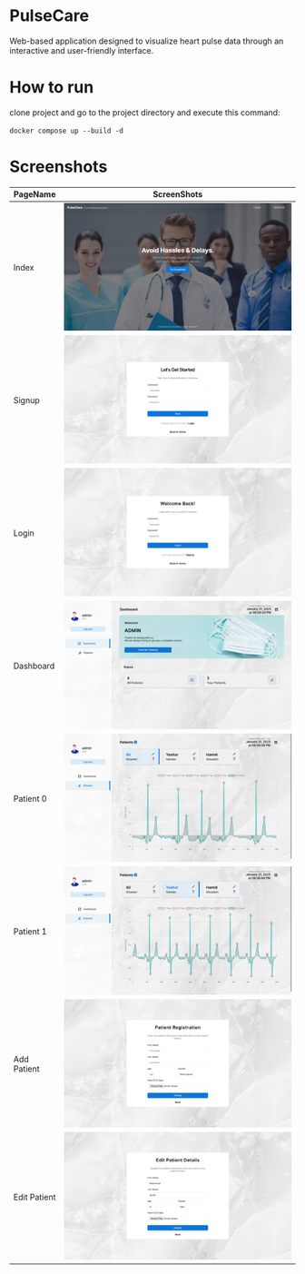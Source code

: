 # PulseCare
Web-based application designed to visualize heart pulse data through an interactive and user-friendly interface. 

# How to run
clone project and go to the project directory and execute this command:

`docker compose up --build -d`

# Screenshots
PageName | ScreenShots
--- | ---
Index | ![image](https://github.com/MatinGhanbari/PulseCare/raw/refs/heads/main/assets/images/screenshots/index.png)
Signup | ![image](https://github.com/MatinGhanbari/PulseCare/raw/refs/heads/main/assets/images/screenshots/signup.png)
Login | ![image](https://github.com/MatinGhanbari/PulseCare/raw/refs/heads/main/assets/images/screenshots/login.png)
Dashboard | ![image](https://github.com/MatinGhanbari/PulseCare/raw/refs/heads/main/assets/images/screenshots/dashboard.png)
Patient 0 | ![image](https://github.com/MatinGhanbari/PulseCare/raw/refs/heads/main/assets/images/screenshots/patient-0.png)
Patient 1 | ![image](https://github.com/MatinGhanbari/PulseCare/raw/refs/heads/main/assets/images/screenshots/patient-1.png)
Add Patient | ![image](https://github.com/MatinGhanbari/PulseCare/raw/refs/heads/main/assets/images/screenshots/add-patient.png)
Edit Patient | ![image](https://github.com/MatinGhanbari/PulseCare/raw/refs/heads/main/assets/images/screenshots/edit-patient.png)
